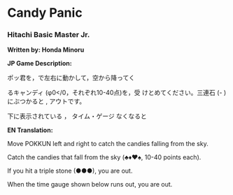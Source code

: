 
# Candy Panic
### Hitachi Basic Master Jr.
**Written by: Honda Minoru**

**JP Game Description:**

ポッ君を，で左右に動かして，空から降ってく 

るキャンディ (φ0</0，それぞれ10-40点)を，受 けとめてください。三連石 (- )にぶつかると , アウトです。

下に表示されている ， タイム・ゲージ なくなると

**EN Translation:**

Move POKKUN left and right to catch the candies falling from the sky. 

Catch the candies that fall from the sky (♣♦♥♠, 10-40 points each). 

If you hit a triple stone (●●●), you are out.

When the time gauge shown below runs out, you are out.
